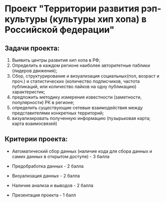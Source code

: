 # Проект "Территории развития рэп-культуры (культуры хип хопа) в Российской федерации"


## Задачи проекта:

1. Выявить центры развития хип хопа в РФ;
2. Определить в каждом регионе наиболее авторитетные паблики (лидеров движения);
3. Сбор, структурирование и визуализация социальных(пол, возраст и проч.) и статистических (количество подписчиков, частота публикаций, или количество лайков на одну публикацию) характеристик;
4. предложить методику измерения известности (заметности, популярности) РК в регионе;
5. определить существующие сетевые взаимодействия между представителями конкретных территорий;
6. визуализировать полученную информацию (пузырьковая карта; карта взаимосвязей)


## Критерии проекта:

* Автоматический сбор данных (наличие кода для сбора данных и самих данных в открытом доступе) - 3 балла

* Предобработка данных - 2 балла

* Визуализация данных - 2 балла

* Наличие анализа и выводов - 2 балла

* Презентация проекта - 1 балл
